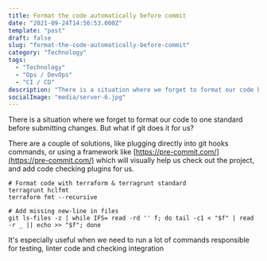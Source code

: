 ```yaml
---
title: Format the code automatically before commit
date: "2021-09-24T14:56:53.000Z"
template: "post"
draft: false
slug: "format-the-code-automatically-before-commit"
category: "Technology"
tags:
  - "Technology"
  - "Ops / DevOps"
  - "CI / CD"
description: "There is a situation where we forget to format our code before submitting changes. But what if git does it for us?"
socialImage: "media/server-6.jpg"
---
```

There is a situation where we forget to format our code to one standard before submitting changes. But what if git does it for us?

There are a couple of solutions, like plugging directly into git hooks commands, or using a framework like [https://pre-commit.com/](https://pre-commit.com/) which will visually help us check out the project, and add code checking plugins for us.

```shell
# Format code with terraform & terragrunt standard
terragrunt hclfmt
terraform fmt --recursive

# Add missing new-line in files
git ls-files -z | while IFS= read -rd '' f; do tail -c1 < "$f" | read -r _ || echo >> "$f"; done
```

It's especially useful when we need to run a lot of commands responsible for testing, linter code and checking integration
